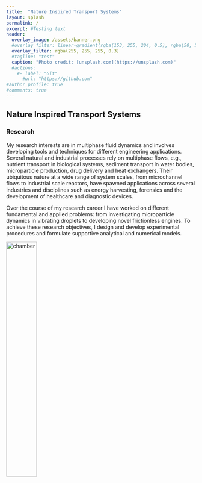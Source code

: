 ```yaml
---
title:  "Nature Inspired Transport Systems"
layout: splash
permalink: /
excerpt: #Testing text
header:
  overlay_image: /assets/banner.png
  #overlay_filter: linear-gradient(rgba(153, 255, 204, 0.5), rgba(50, 50, 255, 0.5))
  overlay_filter: rgba(255, 255, 255, 0.3)
  #tagline: "test"
  caption: "Photo credit: [unsplash.com](https://unsplash.com)"
  #actions:
    #- label: "Git"
      #url: "https://github.com"  
#author_profile: true
#comments: true
---
```


## Nature Inspired Transport Systems

### Research

My research interests are in multiphase fluid dynamics and involves developing tools and techniques for different engineering applications. Several natural and industrial processes rely on multiphase flows, e.g., nutrient transport in biological systems, sediment transport in water bodies, microparticle production, drug delivery and heat exchangers. Their ubiquitous nature at a wide range of system scales, from microchannel flows to industrial scale reactors, have spawned applications across several industries and disciplines such as energy harvesting, forensics and the development of healthcare and diagnostic devices.

Over the course of my research career I have worked on different fundamental and applied problems: from investigating microparticle dynamics in vibrating droplets to developing novel frictionless engines. To achieve these research objectives, I design and develop experimental procedures and formulate supportive analytical and numerical models.

<img src="{{ site.url }}{{ site.baseurl }}/assets/researchims/Site_res_summary.png" alt="chamber" width="40%">


<!-- Google tag (gtag.js) -->
<script async src="https://www.googletagmanager.com/gtag/js?id=G-D7G241XNRN"></script>
<script>
  window.dataLayer = window.dataLayer || [];
  function gtag(){dataLayer.push(arguments);}
  gtag('js', new Date());

  gtag('config', 'G-D7G241XNRN');
</script>
